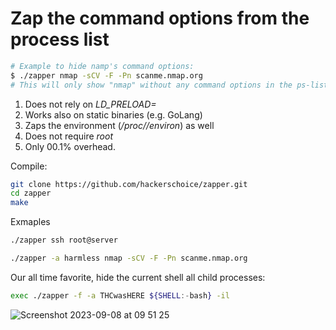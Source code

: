 # Zap the command options from the process list

```sh
# Example to hide namp's command options:
$ ./zapper nmap -sCV -F -Pn scanme.nmap.org
# This will only show "nmap" without any command options in the ps-list.
```

1. Does not rely on *LD_PRELOAD=*
2. Works also on static binaries (e.g. GoLang)
3. Zaps the environment (*/proc/<pid>/environ*) as well
4. Does not require *root*
5. Only 00.1% overhead.


Compile:
```sh
git clone https://github.com/hackerschoice/zapper.git
cd zapper
make
```
Exmaples
```sh
./zapper ssh root@server
```

```sh
./zapper -a harmless nmap -sCV -F -Pn scanme.nmap.org
```

Our all time favorite, hide the current shell all child processes:
```sh
exec ./zapper -f -a THCwasHERE ${SHELL:-bash} -il
```

![Screenshot 2023-09-08 at 09 51 25](https://github.com/hackerschoice/zapper/assets/5938498/a8c8ceaa-456e-49d5-8dd9-fa09c6ff0060)

